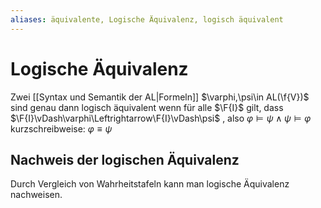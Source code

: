 ```yaml
---
aliases: äquivalente, Logische Äquivalenz, logisch äquivalent
---
```

$\newcommand{\f}[1]{\mathcal{#1}}\newcommand{\F}[1]{\mathfrak{#1}}\newcommand{\b}[1]{\mathbb{#1}}$
# Logische Äquivalenz 
Zwei [[Syntax und Semantik der AL|Formeln]] $\varphi,\psi\in AL(\f{V})$ sind genau dann logisch äquivalent wenn für alle $\F{I}$ gilt, dass $\F{I}\vDash\varphi\Leftrightarrow\F{I}\vDash\psi$ , also $\varphi\vDash \psi \land \psi \vDash \varphi$ kurzschreibweise: $\varphi\equiv \psi$ 

## Nachweis der logischen Äquivalenz
Durch Vergleich von Wahrheitstafeln kann man logische Äquivalenz nachweisen.